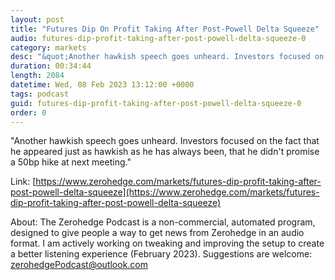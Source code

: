 ```yaml
---
layout: post
title: "Futures Dip On Profit Taking After Post-Powell Delta Squeeze"
audio: futures-dip-profit-taking-after-post-powell-delta-squeeze-0
category: markets
desc: "&quot;Another hawkish speech goes unheard. Investors focused on the fact that he appeared just as hawkish as he has always been, that he didn't promise a 50bp hike at next meeting.&quot;"
duration: 00:34:44
length: 2084
datetime: Wed, 08 Feb 2023 13:12:00 +0000
tags: podcast
guid: futures-dip-profit-taking-after-post-powell-delta-squeeze-0
order: 0
---
```

&quot;Another hawkish speech goes unheard. Investors focused on the fact that he appeared just as hawkish as he has always been, that he didn't promise a 50bp hike at next meeting.&quot;

Link: [https://www.zerohedge.com/markets/futures-dip-profit-taking-after-post-powell-delta-squeeze](https://www.zerohedge.com/markets/futures-dip-profit-taking-after-post-powell-delta-squeeze)

About: The Zerohedge Podcast is a non-commercial, automated program, designed to give people a way to get news from Zerohedge in an audio format.  I am actively working on tweaking and improving the setup to create a better listening experience (February 2023).  Suggestions are welcome: [zerohedgePodcast@outlook.com](mailto:zerohedgePodcast@outlook.com)